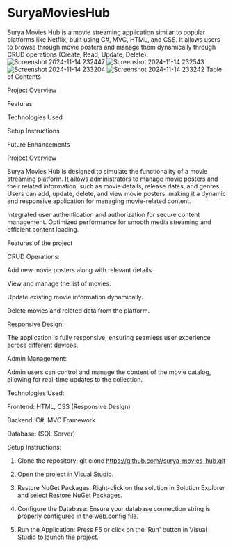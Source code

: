 # SuryaMoviesHub
Surya Movies Hub is a movie streaming application similar to popular platforms like Netflix, built using C#, MVC, HTML, and CSS. It allows users to browse through movie posters and manage them dynamically through CRUD operations (Create, Read, Update, Delete).
![Screenshot 2024-11-14 232447](https://github.com/user-attachments/assets/354ca3df-6978-4e57-80d4-cda090f9d08f)
![Screenshot 2024-11-14 232543](https://github.com/user-attachments/assets/d454b055-081d-4793-82a4-2533b78120bc)
![Screenshot 2024-11-14 233204](https://github.com/user-attachments/assets/b03bbf85-a777-4eb4-be23-59d364024969)
![Screenshot 2024-11-14 233242](https://github.com/user-attachments/assets/d02b1641-28c7-41da-bb2f-914db8999ff9)
Table of Contents

Project Overview

Features

Technologies Used

Setup Instructions

Future Enhancements

Project Overview

Surya Movies Hub is designed to simulate the functionality of a movie streaming platform. It allows administrators to manage movie posters and their related information, such as movie details, release dates, and genres. Users can add, update, delete, and view movie posters, making it a dynamic and responsive application for managing movie-related content.

Integrated user authentication and authorization for secure content management. Optimized performance for
smooth media streaming and efficient content loading.

Features of the project

CRUD Operations:

Add new movie posters along with relevant details.

View and manage the list of movies.

Update existing movie information dynamically.

Delete movies and related data from the platform.


Responsive Design:

The application is fully responsive, ensuring seamless user experience across different devices.

Admin Management:

Admin users can control and manage the content of the movie catalog, allowing for real-time updates to the collection.

Technologies Used:

Frontend: HTML, CSS (Responsive Design)

Backend: C#, MVC Framework

Database: (SQL Server)


Setup Instructions:

1. Clone the repository:
git clone https://github.com//surya-movies-hub.git

2. Open the project in Visual Studio.

3. Restore NuGet Packages:
Right-click on the solution in Solution Explorer and select Restore NuGet Packages.

4. Configure the Database:
Ensure your database connection string is properly configured in the web.config file.

6. Run the Application:
Press F5 or click on the 'Run' button in Visual Studio to launch the project.


